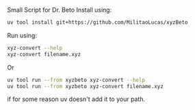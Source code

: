Small Script for Dr. Beto
Install using:
```bash
uv tool install git+https://github.com/MilitaoLucas/xyzBeto
```
Run using:
```bash
xyz-convert --help
xyz-convert filename.xyz
```
Or
```bash
uv tool run --from xyzbeto xyz-convert --help
uv tool run --from xyzbeto xyz-convert filename.xyz
```
if for some reason uv doesn't add it to your path.
